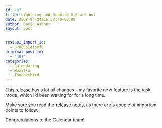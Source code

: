 ```yaml
---
id: 407
title: Lightning and Sunbird 0.8 are out
date: 2008-04-04T16:37:40+00:00
author: David Ascher
layout: post


restapi_import_id:
  - 5780561eab8f6
original_post_id:
  - "407"
categories:
  - Calendaring
  - Mozilla
  - Thunderbird
---
```

[This release](http://weblogs.mozillazine.org/calendar/2008/04/lightning_08_and_sunbird_08_ar.html) has a lot of changes &#8211; my favorite new feature is the task mode, which I&#8217;d been waiting for for a long time.

Make sure you read the [release notes](http://www.mozilla.org/projects/calendar/releases/lightning0.8.html), as there are a couple of important points to follow.

Congratulations to the Calendar team!